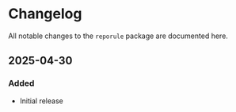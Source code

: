 # Changelog

All notable changes to the `reporule` package are documented here.

## 2025-04-30

### Added

- Initial release
